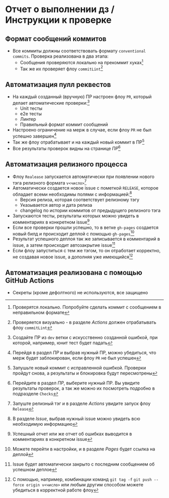 # Отчет о выполнении дз / Инструкции к проверке

## Формат сообщений коммитов

-   Все коммиты должны соответствовать формату `conventional commits`. Проверка реализована в два этапа:
    -   Сообщения проверяются локально на прекоммит хуках[^1]
    -   Так же их проверяет флоу `commitLint`[^2]

## Автоматизация пулл реквестов

-   На каждый созданный (вручную) ПР настроен флоу `PR`, который делает автоматические проверки:[^3]
    -   Unit тесты
    -   e2e тесты
    -   Линтер
    -   Правильный формат коммит сообщений
-   Настроено ограничение на мерж в случае, если флоу `PR` не был успешно завершен[^4]
-   Так же флоу отрабатывает и на каждый новый коммит в ПР[^5]
-   Все результаты проверок видны на странице _ПР_[^6]

## Автоматизация релизного процесса

-   Флоу `Realease` запускается автоматически при появлении нового тэга релизного формата `v<число>`[^7]
-   Автоматически создается новое issue с пометкой `RELEASE`, которое обладает всеми необходимы полями с информацией:[^8]
    -   Версия релиза, которая соответствует релизному тэгу
    -   Указывается автор и дата релиза
    -   changelog по истории коммитов от предыдущего релизного тэга
-   Запускаются тесты, результаты которых можно увидеть в комментариях в конкретном issue[^9]
-   Если все проверки прошли успешно, то в ветке `gh-pages` создается новый билд и происходит деплой с помощью `gh-pages`[^10]
-   Результат успешного деплоя так же записывается в комментарий в issue, а затем происходит автозакрытие issue[^11]
-   Если флоу запуститься с тем же тэгом, то он отработает корректно, не создавая новое issue, а дополняя уже имеющийся[^12]

## Автоматизация реализована с помощью GitHub Actions

-   Секреты (кроме дефолтного) не используются, все защищено
    [^1]: Проверятся локально. Попробуйте сделать коммит с сообщением в неправильном формате
    [^2]: Проверяется визуально - в разделе _Actions_ должен отрабатывать флоу `commitLint`
    [^3]: Создайте ПР из `dev` ветки c искусственно созданной ошибкой, при которой, например, юнит тест будет падать
    [^4]: Перейдя в раздел _ПР_ и выбрав нужный ПР, можно убедиться, что мерж будет заблокирован, если флоу `PR` не был успешен
    [^5]: Запушьте новый коммит с исправленной ошибкой. Проверки пройдут снова, а результаты и блокировка будут пересмотрены
    [^6]: Перейдите в раздел _ПР_, выберите нужный ПР. Вы увидите результаты проверок, а так же можно их посмотреть подробно в подразделе `Checks`
    [^7]: Запуште релизный тэг и в разделе _Actions_ увидите запуск флоу `Release`
    [^8]: В разделе _Issue_, выбрав нужный issue можно увидеть всю необходимую информацию
    [^9]: Успешный отчет или же отчет об ошибках выводится в комментариях в конкретном issue
    [^10]: Можете перейти в настройки, и в разделе _Pages_ будет ссылка на деплой
    [^11]: Issue будет автоматически закрыто с последним сообщением об успешном деплое
    [^12]: С помощью, например, комбинации команд `git tag -f` `git push --force origin v<число>` или любым другим способом можете убедиться в корректной работе флоу

